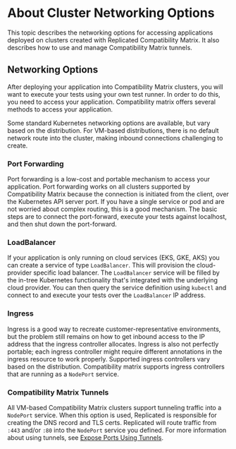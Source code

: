 # About Cluster Networking Options

This topic describes the networking options for accessing applications deployed on clusters created with Replicated Compatibility Matrix. It also describes how to use and manage Compatibility Matrix tunnels.

## Networking Options

After deploying your application into Compatibility Matrix clusters, you will want to execute your tests using your own test runner.
In order to do this, you need to access your application. 
Compatibility matrix offers several methods to access your application.

Some standard Kubernetes networking options are available, but vary based on the distribution.
For VM-based distributions, there is no default network route into the cluster, making inbound connections challenging to create.

### Port Forwarding
Port forwarding is a low-cost and portable mechanism to access your application. 
Port forwarding works on all clusters supported by Compatibility Matrix because the connection is initiated from the client, over the Kubernetes API server port.
If you have a single service or pod and are not worried about complex routing, this is a good mechanism. 
The basic steps are to connect the port-forward, execute your tests against localhost, and then shut down the port-forward.

### LoadBalancer
If your application is only running on cloud services (EKS, GKE, AKS) you can create a service of type `LoadBalancer`. 
This will provision the cloud-provider specific load balancer.
The `LoadBalancer` service will be filled by the in-tree Kubernetes functionality that's integrated with the underlying cloud provider.
You can then query the service definition using `kubectl` and connect to and execute your tests over the `LoadBalancer` IP address.

### Ingress
Ingress is a good way to recreate customer-representative environments, but the problem still remains on how to get inbound access to the IP address that the ingress controller allocates.
Ingress is also not perfectly portable; each ingress controller might require different annotations in the ingress resource to work properly.
Supported ingress controllers vary based on the distribution.
Compatibility matrix supports ingress controllers that are running as a `NodePort` service.

### Compatibility Matrix Tunnels
All VM-based Compatibility Matrix clusters support tunneling traffic into a `NodePort` service. 
When this option is used, Replicated is responsible for creating the DNS record and TLS certs.
Replicated will route traffic from `:443` and/or `:80` into the `NodePort` service you defined. For more information about using tunnels, see [Expose Ports Using Tunnels](testing-vm-networking).